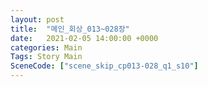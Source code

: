 ```yaml
---
layout: post
title:  "메인_회상_013~028장"
date:   2021-02-05 14:00:00 +0000
categories: Main
Tags: Story Main
SceneCode: ["scene_skip_cp013-028_q1_s10"]
---
```

